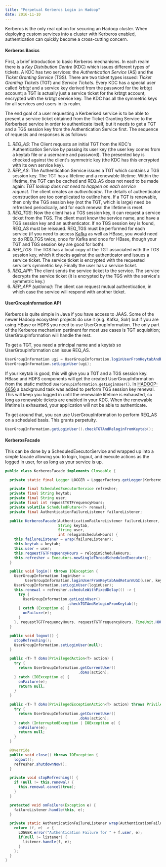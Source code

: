 ```yaml
---
title: "Perpetual Kerberos Login in Hadoop"
date: 2016-11-10
---
```

Kerberos is the only real option for securing an Hadoop cluster. When deploying custom services into a cluster with Kerberos enabled, authentication can quickly become a cross-cutting concern.

#### Kerberos Basics
First, a brief introduction to basic Kerberos mechanisms. In each realm there is a <em>Key Distribution Centre</em> (KDC) which issues different types of tickets. A KDC has two services: the <em>Authentication Service</em> (AS) and the <em>Ticket Granting Service</em> (TGS). There are two ticket types issued: <em>Ticket Granting Tickets</em> (TGT) and <em>Service Tickets</em>. Every KDC has a special user called <em>krbtgt</em> and a service key derived from the password for the krbtgt account; a TGT is actually just a service ticket for the krbtgt account, encrypted with the krbtgt service key. The KDC has all the symmetric keys for all services and users in its realm.

The end goal of a user requesting a Kerberised service is to be able to present a service ticket obtained from the Ticket Granting Service to the Kerberised service in order to authenticate itself, but it needs to get a TGT and a TGS session key from the Authentication Service first. The sequence of requests and responses is as follows:

1. *REQ_AS*: The Client requests an initial TGT from the KDC's Authentication Service by passing its user key (the user key comes from a keytab file or a username and password). The presented key is checked against the client's symmetric key (the KDC has this encrypted with its own service key).
2. *REP_AS*: The Authentication Service issues a TGT which contains a TGS session key. The TGT has a lifetime and a renewable lifetime. Within the lifetime, the TGT can be cached and REQ_AS does not need to be made again: _TGT lookup does not need to happen on each service request_. The client creates an _authenticator_. The details of authenticator construction are too complicated to outline here. If a TGT is renewable, then only the TGS session key (not the TGT, which is large) need be refreshed periodically, and for each renewal the lifetime is reset.
3. *REQ_TGS*: Now the client has a TGS session key, it can request a service ticket from the TGS. The client must know the service name, and have a TGS session key and an authenticator. If no TGS session key is found, REQ_AS must be reissued. REQ_TGS must be performed for each service (if you need to access [Kafka](http://henning.kropponline.de/2016/02/21/secure-kafka-java-producer-with-kerberos/) as well as HBase, you would need to do REQ_TGS twice, once for Kafka and once for HBase, though your TGT and TGS session key are good for both).
4. *REP_TGS*: The TGS has a local copy of the TGT associated with the TGS session key, which it checks against the authenticator and issues a service ticket. The service ticket is encrypted with the requested service's symmetric key. Finally the user has a service ticket.
5. *REQ_APP*: The client sends the service ticket to the service. The service decrypts the service ticket (it is encrypted by the TGS with the service's symmetric key.)
6. *REP_APP (optional)*: The client can request mutual authentication, in which case the service will respond with another ticket.

#### UserGroupInformation API

Kerberos is quite simple in Java if you have access to JAAS. Some of the newer Hadoop ecosystem projects do use it (e.g. Kafka, Solr) but if you are using HBase or HDFS you need to use UserGroupInformation. The only part of the Kerberos mechanism pertinent for most use cases is TGT acquisition; UserGroupInformation will handle the rest.

To get a TGT, you need a principal name and a keytab so UserGroupInformation can issue REQ_AS.

```java
UserGroupInformation ugi = UserGroupInformation.loginUserFromKeytabAndReturnUGI(clientPrincipalName, pathToKeytab);
UserGroupInformation.setLoginUser(ugi);
```

If your keytab is good, this will give you a TGT and a TGS session key. HBase and HDFS components will get the created UserGroupInformation from the static method `UserGroupInformation.getLoginUser()`. In [HADOOP-6656](https://issues.apache.org/jira/browse/HADOOP-6656) a background task was added to perform TGS session key renewal. This will keep you logged in until the renewable lifetime is exhausted, so long as renewable tickets are enabled in your KDC. When the renewable lifetime is exhausted, your application will not be able to authenticate.

To get around that, you can use UserGroupInformation to perform REQ_AS on a scheduled basis. This grants perpetuity.

```java
UserGroupInformation.getLoginUser().checkTGTAndReloginFromKeytab();
```

#### KerberosFacade
This can be done by a ScheduledExecutorService and wrapped up into a simple facade allowing you to login, logout, and execute actions as the logged in user, for as long as your service is up.

```java
public class KerberosFacade implements Closeable {

  private static final Logger LOGGER = LoggerFactory.getLogger(KerberosFacade.class);

  private final ScheduledExecutorService refresher;
  private final String keytab;
  private final String user;
  private final int requestTGTFrequencyHours;
  private volatile ScheduledFuture<?> renewal;
  private final AuthenticationFailureListener failureListener;

  public KerberosFacade(AuthenticationFailureListener failureListener,
                        String keytab,
                        String user,
                        int reloginScheduleHours) {
    this.failureListener = wrap(failureListener);
    this.keytab = keytab;
    this.user = user;
    this.requestTGTFrequencyHours = reloginScheduleHours;
    this.refresher = Executors.newSingleThreadScheduledExecutor();
  }

  public void login() throws IOException {
    UserGroupInformation loginUser =
         UserGroupInformation.loginUserFromKeytabAndReturnUGI(user, keytab)
    UserGroupInformation.setLoginUser(loginUser);
    this.renewal = refresher.scheduleWithFixedDelay(() -> {
      try {
        UserGroupInformation.getLoginUser()
                            .checkTGTAndReloginFromKeytab();
      } catch (Exception e) {
        onFailure(e);
      }
    }, requestTGTFrequencyHours, requestTGTFrequencyHours, TimeUnit.HOURS);
  }

  public void logout() {
    stopRefreshing();
    UserGroupInformation.setLoginUser(null);
  }

  public <T> T doAs(PrivilegedAction<T> action) {
    try {
      return UserGroupInformation.getCurrentUser()
                                 .doAs(action);
    } catch (IOException e) {
      onFailure(e);
      return null;
    }
  }

  public <T> T doAs(PrivilegedExceptionAction<T> action) throws PrivilegedActionException {
    try {
      return UserGroupInformation.getCurrentUser()
                                 .doAs(action);
    } catch (InterruptedException | IOException e) {
      onFailure(e);
      return null;
    }
  }

  @Override
  public void close() throws IOException {
    logout();
    refresher.shutdownNow();
  }

  private void stopRefreshing() {
    if (null != this.renewal) {
      this.renewal.cancel(true);
    }
  }

  protected void onFailure(Exception e) {
    failureListener.handle(this, e);
  }

  private static AuthenticationFailureListener wrap(AuthenticationFailureListener listener) {
    return (f, e) -> {
      LOGGER.error("Authentication Failure for " + f.user, e);
      if(null != listener) {
        listener.handle(f, e);
      }
    };
  }
}
```
